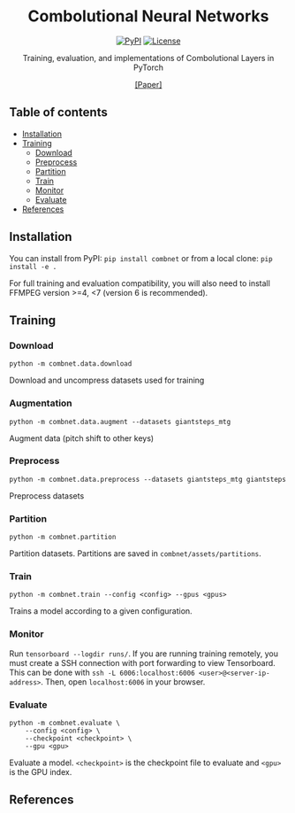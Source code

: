 <h1 align="center">Combolutional Neural Networks</h1>
<div align="center">

[![PyPI](https://img.shields.io/pypi/v/combnet.svg)](https://pypi.python.org/pypi/combnet)
[![License](https://img.shields.io/badge/License-MIT-blue.svg)](https://opensource.org/licenses/MIT)
<!-- [![Downloads](https://pepy.tech/badge/combnet)](https://pepy.tech/project/combnet) -->

</div>

<div align="center">

Training, evaluation, and implementations of Combolutional Layers in PyTorch

[[Paper]]()
</div>


## Table of contents

- [Installation](#installation)
- [Training](#training)
    * [Download](#download)
    * [Preprocess](#preprocess)
    * [Partition](#partition)
    * [Train](#train)
    * [Monitor](#monitor)
    * [Evaluate](#evaluate)
- [References](#references)


## Installation

You can install from PyPI:
`pip install combnet`
or from a local clone:
`pip install -e .`

For full training and evaluation compatibility, you will also need to install FFMPEG version >=4, <7 (version 6 is recommended).


## Training

### Download

`python -m combnet.data.download`

Download and uncompress datasets used for training


### Augmentation

`python -m combnet.data.augment --datasets giantsteps_mtg`

Augment data (pitch shift to other keys)


### Preprocess

`python -m combnet.data.preprocess --datasets giantsteps_mtg giantsteps`

Preprocess datasets


### Partition

`python -m combnet.partition`

Partition datasets. Partitions are saved in `combnet/assets/partitions`.


### Train

`python -m combnet.train --config <config> --gpus <gpus>`

Trains a model according to a given configuration.


### Monitor

Run `tensorboard --logdir runs/`. If you are running training remotely, you
must create a SSH connection with port forwarding to view Tensorboard.
This can be done with `ssh -L 6006:localhost:6006 <user>@<server-ip-address>`.
Then, open `localhost:6006` in your browser.

### Evaluate

```
python -m combnet.evaluate \
    --config <config> \
    --checkpoint <checkpoint> \
    --gpu <gpu>
```

Evaluate a model. `<checkpoint>` is the checkpoint file to evaluate and `<gpu>`
is the GPU index.


## References

